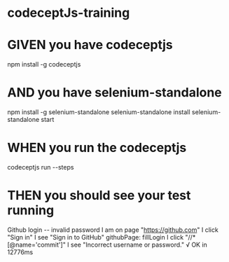 # codeceptJs-training

# GIVEN you have codeceptjs
 npm install -g codeceptjs
# AND you have selenium-standalone
  npm install -g selenium-standalone
  selenium-standalone install
  selenium-standalone start
 # WHEN you run the codeceptjs
  codeceptjs run --steps
 # THEN you should see your test running
 Github login --
  invalid password
    I am on page "https://github.com"
    I click "Sign in"
    I see "Sign in to GitHub"
    githubPage: fillLogin
    I click "//*[@name='commit']"
    I see "Incorrect username or password."
  √ OK in 12776ms


